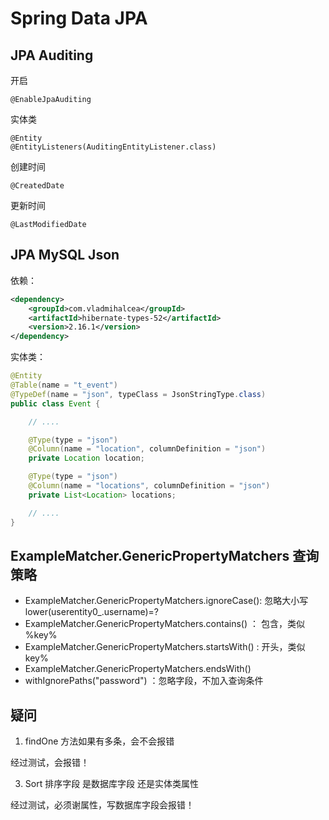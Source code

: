 # Spring Data JPA

## JPA Auditing


开启
```
@EnableJpaAuditing
```


实体类
```
@Entity
@EntityListeners(AuditingEntityListener.class)
```


创建时间
```
@CreatedDate
```

更新时间
```
@LastModifiedDate
```

## JPA MySQL Json

依赖：

```xml
<dependency>
    <groupId>com.vladmihalcea</groupId>
    <artifactId>hibernate-types-52</artifactId>
    <version>2.16.1</version>
</dependency>
```

实体类：

```java
@Entity
@Table(name = "t_event")
@TypeDef(name = "json", typeClass = JsonStringType.class)
public class Event {

    // ....

    @Type(type = "json")
    @Column(name = "location", columnDefinition = "json")
    private Location location;

    @Type(type = "json")
    @Column(name = "locations", columnDefinition = "json")
    private List<Location> locations;

    // ....
}
```

## ExampleMatcher.GenericPropertyMatchers 查询策略

- ExampleMatcher.GenericPropertyMatchers.ignoreCase(): 忽略大小写 lower(userentity0_.username)=?
- ExampleMatcher.GenericPropertyMatchers.contains() ： 包含，类似 %key%
- ExampleMatcher.GenericPropertyMatchers.startsWith() : 开头，类似 key%
- ExampleMatcher.GenericPropertyMatchers.endsWith()
- withIgnorePaths("password") ：忽略字段，不加入查询条件

## 疑问

1. findOne 方法如果有多条，会不会报错

经过测试，会报错！

3. Sort 排序字段 是数据库字段 还是实体类属性

经过测试，必须谢属性，写数据库字段会报错！